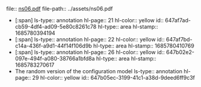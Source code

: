 file:: [ns06.pdf](../assets/ns06.pdf)
file-path:: ../assets/ns06.pdf

- [:span]
  ls-type:: annotation
  hl-page:: 21
  hl-color:: yellow
  id:: 647af7ad-cb59-4df4-ad09-5e80c8261c78
  hl-type:: area
  hl-stamp:: 1685780394194
- [:span]
  ls-type:: annotation
  hl-page:: 22
  hl-color:: yellow
  id:: 647af7bd-c14a-436f-a9d1-44f14f106d9b
  hl-type:: area
  hl-stamp:: 1685780410769
- [:span]
  ls-type:: annotation
  hl-page:: 26
  hl-color:: yellow
  id:: 647b02e2-097e-494f-a080-38766a1bfd8a
  hl-type:: area
  hl-stamp:: 1685783270617
- The random version of the configuration model
  ls-type:: annotation
  hl-page:: 29
  hl-color:: yellow
  id:: 647b05ec-3199-41c1-a38d-9deed6ff9c3f